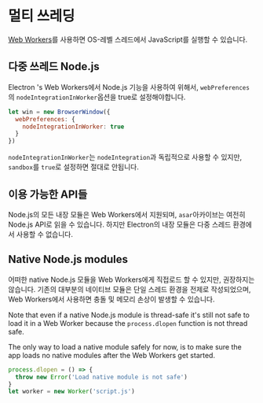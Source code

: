 # 멀티 쓰레딩

[Web Workers](https://developer.mozilla.org/en/docs/Web/API/Web_Workers_API/Using_web_workers)를 사용하면 OS-레벨 스레드에서 JavaScript를 실행할 수 있습니다.

## 다중 쓰레드 Node.js

Electron 's Web Workers에서 Node.js 기능을 사용하여 위해서, `webPreferences`의 `nodeIntegrationInWorker`옵션을 true로 설정해야합니다.

```javascript
let win = new BrowserWindow({
  webPreferences: {
    nodeIntegrationInWorker: true
  }
})
```

`nodeIntegrationInWorker`는 `nodeIntegration`과 독립적으로 사용할 수 있지만, `sandbox`를 `true`로 설정하면 절대로 안됩니다.

## 이용 가능한 API들

Node.js의 모든 내장 모듈은 Web Workers에서 지원되며, `asar`아카이브는 여전히 Node.js API로 읽을 수 있습니다. 하지만 Electron의 내장 모듈은 다중 스레드 환경에서 사용할 수 없습니다.

## Native Node.js modules

어떠한 native Node.js 모듈을 Web Workers에게 직접로드 할 수 있지만, 권장하지는 않습니다. 기존의 대부분의 네이티브 모듈은 단일 스레드 환경을 전제로 작성되었으며, Web Workers에서 사용하면 충돌 및 메모리 손상이 발생할 수 있습니다.

Note that even if a native Node.js module is thread-safe it's still not safe to load it in a Web Worker because the `process.dlopen` function is not thread safe.

The only way to load a native module safely for now, is to make sure the app loads no native modules after the Web Workers get started.

```javascript
process.dlopen = () => {
  throw new Error('Load native module is not safe')
}
let worker = new Worker('script.js')
```